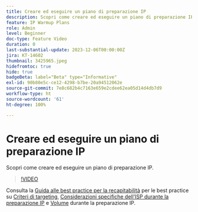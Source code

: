 ```yaml
---
title: Creare ed eseguire un piano di preparazione IP
description: Scopri come creare ed eseguire un piano di preparazione IP.
feature: IP Warmup Plans
role: Admin
level: Beginner
doc-type: Feature Video
duration: 0
last-substantial-update: 2023-12-06T00:00:00Z
jira: KT-14602
thumbnail: 3425965.jpeg
hidefromtoc: true
hide: true
badgeBeta: label="Beta" type="Informative"
exl-id: 90b80e5c-ce12-4298-b7be-20a94512062e
source-git-commit: 7e8c682b4c7163e659e2cdee62ea05d14d4db7d9
workflow-type: ht
source-wordcount: '61'
ht-degree: 100%

---
```


# Creare ed eseguire un piano di preparazione IP

Scopri come creare ed eseguire un piano di preparazione IP.

>[!VIDEO](https://video.tv.adobe.com/v/3425965/?learn=on)

Consulta la [Guida alle best practice per la recapitabilità](https://experienceleague.adobe.com/it/docs/deliverability-learn/deliverability-best-practice-guide/introduction) per le best practice su [Criteri di targeting](https://experienceleague.adobe.com/it/docs/deliverability-learn/deliverability-best-practice-guide/transition-process/targeting-criteria), [Considerazioni specifiche dell’ISP durante la preparazione IP](https://experienceleague.adobe.com/it/docs/deliverability-learn/deliverability-best-practice-guide/transition-process/isp-specific-considerations-during-ip-warming) e [Volume](https://experienceleague.adobe.com/it/docs/deliverability-learn/deliverability-best-practice-guide/transition-process/volume) durante la preparazione IP.
